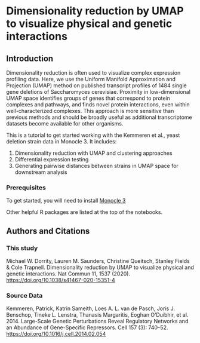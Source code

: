 # Dimensionality reduction by UMAP to visualize physical and genetic interactions

## Introduction

Dimensionality reduction is often used to visualize complex expression profiling data. Here, we use the Uniform Manifold Approximation and Projection (UMAP) method on published transcript profiles of 1484 single gene deletions of Saccharomyces cerevisiae. Proximity in low-dimensional UMAP space identifies groups of genes that correspond to protein complexes and pathways, and finds novel protein interactions, even within well-characterized complexes. This approach is more sensitive than previous methods and should be broadly useful as additional transcriptome datasets become available for other organisms.

This is a tutorial to get started working with the Kemmeren et al., yeast deletion strain data in Monocle 3. It includes:

1. Dimensionality reduction with UMAP and clustering approaches
2. Differential expression testing 
3. Generating pairwise distances between strains in UMAP space for downstream analysis

### Prerequisites

To get started, you will need to install [Monocle 3](https://cole-trapnell-lab.github.io/monocle3/)

Other helpful R packages are listed at the top of the notebooks. 


## Authors and Citations

### This study

Michael W. Dorrity, Lauren M. Saunders, Christine Queitsch, Stanley Fields & Cole Trapnell. Dimensionality reduction by UMAP to visualize physical and genetic interactions. Nat Commun 11, 1537 (2020). https://doi.org/10.1038/s41467-020-15351-4

### Source Data

Kemmeren, Patrick, Katrin Sameith, Loes A. L. van de Pasch, Joris J. Benschop, Tineke L. Lenstra, Thanasis Margaritis, Eoghan O’Duibhir, et al. 2014. Large-Scale Genetic Perturbations Reveal Regulatory Networks and an Abundance of Gene-Specific Repressors. Cell 157 (3): 740–52. https://doi.org/10.1016/j.cell.2014.02.054
